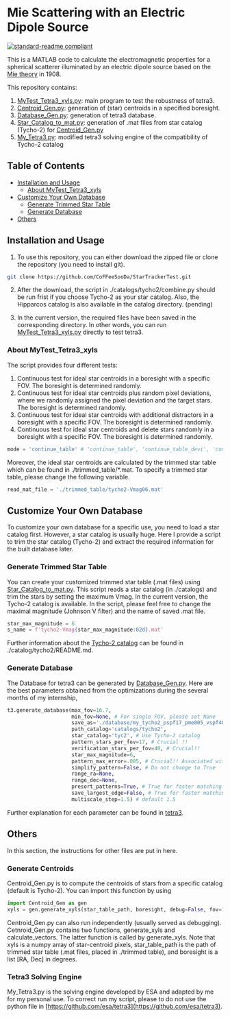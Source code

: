 # Mie Scattering with an Electric Dipole Source

[![standard-readme compliant](https://img.shields.io/badge/readme%20style-standard-brightgreen.svg?style=flat-square)](https://github.com/RichardLitt/standard-readme)

This is a MATLAB code to calculate the electromagnetic properties for a spherical scatterer illuminated by an electric dipole source based on the [Mie theory](https://en.wikipedia.org/wiki/Mie_scattering) in 1908.

This repository contains:

1. [MyTest_Tetra3_xyls.py](https://github.com/CoFFeeSooDa/StarTrackerTest/blob/main/MyTest_Tetra3_xyls.py): main program to test the robustness of tetra3.
2. [Centroid_Gen.py](https://github.com/CoFFeeSooDa/StarTrackerTest/blob/main/Centroid_Gen.py): generation of (star) centroids in a specified boresight.
3. [Database_Gen.py](https://github.com/CoFFeeSooDa/StarTrackerTest/blob/main/Database_Gen.py): generation of tetra3 database.
4. [Star_Catalog_to_mat.py](https://github.com/CoFFeeSooDa/StarTrackerTest/blob/main/Star_Catalog_to_mat.py): generation of .mat files from star catalog (Tycho-2) for [Centroid_Gen.py](https://github.com/CoFFeeSooDa/StarTrackerTest/blob/main/Centroid_Gen.py)
5. [My_Tetra3.py](https://github.com/CoFFeeSooDa/StarTrackerTest/blob/main/My_Tetra3.py): modified tetra3 solving engine of the compatibility of Tycho-2 catalog 

## Table of Contents

- [Installation and Usage](#Installation-and-Usage)
	- [About MyTest_Tetra3_xyls](#About-MyTest_Tetra3_xyls)
- [Customize Your Own Database](#Customize-Your-Own-Database)
	- [Generate Trimmed Star Table](#Generate-Trimmed-Star-Table)
	- [Generate Database](#Generate-Database)
- [Others](#Others)


## Installation and Usage

1. To use this repository, you can either download the zipped file or clone the repository (you need to install git).
```sh
git clone https://github.com/CoFFeeSooDa/StarTrackerTest.git
```
2. After the download, the script in ./catalogs/tycho2/combine.py should be run frist if you choose Tycho-2 as your star catalog.
Also, the Hipparcos catalog is also available in the catalog directory. (pending)

3. In the current version, the required files have been saved in the corresponding directory. In other words, you can run [MyTest_Tetra3_xyls.py](https://github.com/CoFFeeSooDa/StarTrackerTest/blob/main/MyTest_Tetra3_xyls.py) directly to test tetra3.

### About MyTest_Tetra3_xyls

The script provides four different tests:
1. Continuous test for ideal star centroids in a boresight with a specific FOV. The boresight is determined randomly.
2. Continuous test for ideal star centroids plus random pixel deviations, where we randomly assigned the pixel deviation and the target stars. The boresight is determined randomly.
3. Continuous test for ideal star centroids with additional distractors in a boresight with a specific FOV. The boresight is determined randomly.
4. Continuous test for ideal star centroids and delete stars randomly in a boresight with a specific FOV. The boresight is determined randomly.

```python
mode = 'continue_table' # 'continue_table', 'continue_table_devi', 'continue_table_addstar', and 'continue_table_delstar'
```

Moreover, the ideal star centroids are calculated by the trimmed star table which can be found in ./trimmed_table/*.mat.
To specify a trimmed star table, please change the following variable.
```python
read_mat_file = './trimmed_table/tycho2-Vmag06.mat'
```


##  Customize Your Own Database

To customize your own database for a specific use, you need to load a star catalog first. However, a star catalog is usually huge. 
Here I provide a script to trim the star catalog (Tycho-2) and extract the required information for the built database later.

### Generate Trimmed Star Table

You can create your customized trimmed star table (.mat files) using [Star_Catalog_to_mat.py](https://github.com/CoFFeeSooDa/StarTrackerTest/blob/main/Star_Catalog_to_mat.py). This script reads a star catalog (in ./catalogs) and trim the stars by setting the maximum Vmag. In the current version, the Tycho-2 catalog is available. 
In the script, please feel free to change the maximal magnitude (Johnson V filter) and the name of saved .mat file.
```python
star_max_magnitude = 6
s_name = f'tycho2-Vmag{star_max_magnitude:02d}.mat'
```
Further information about the [Tycho-2 catalog](https://cdsarc.u-strasbg.fr/ftp/cats/I/259/) can be found in ./catalog/tycho2/README.md.

### Generate Database

The Database for tetra3 can be generated by [Database_Gen.py](https://github.com/CoFFeeSooDa/StarTrackerTest/blob/main/Database_Gen.py).
Here are the best parameters obtained from the optimizations during the several months of my internship,
```python
t3.generate_database(max_fov=16.7, 
                     min_fov=None, # For single FOV, please set None
                     save_as='./database/my_tycho2_pspf17_pme005_vspf40_mag6',
                     path_catalog='catalogs/tycho2',
                     star_catalog='tyc2', # Use Tycho-2 catalog
                     pattern_stars_per_fov=17, # Crucial !!
                     verification_stars_per_fov=40, # Crucial!!
                     star_max_magnitude=6,
                     pattern_max_error=.005, # Crucial!! Associated with the bin number round(1/4/pattern_max_error)
                     simplify_pattern=False, # Do not change to True
                     range_ra=None,
                     range_dec=None,
                     presort_patterns=True, # True for faster matching speed
                     save_largest_edge=False, # True for faster matching speed
                     multiscale_step=1.5) # default 1.5
```
Further explanation for each parameter can be found in [tetra3](https://github.com/esa/tetra3).

## Others

In this section, the instructions for other files are put in here.

### Generate Centroids

Centroid_Gen.py is to compute the centroids of stars from a specific catalog (default is Tycho-2). You can import this function by using 
```python
import Centroid_Gen as gen
xyls = gen.generate_xyls(star_table_path, boresight, debug=False, fov=16.7, width=1124, height=1124)
```
Centroid_Gen.py can also run independently (usually served as debugging).
Cetnroid_Gen.py contains two functions, generate_xyls and calculate_vectors.
The latter function is called by generate_xyls.
Note that xyls is a numpy array of star-centroid pixels, star_table_path is the path of trimmed star table (.mat files, placed in ./trimmed table), and boresight is a list [RA, Dec] in degrees. 

### Tetra3 Solving Engine

My_Tetra3.py is the solving engine developed by ESA and adapted by me for my personal use. To correct run my script, please to do not use the python file in [https://github.com/esa/tetra3](https://github.com/esa/tetra3).

